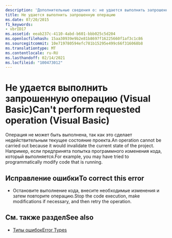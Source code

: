 ```yaml
---
description: 'Дополнительные сведения о: не удается выполнить запрошенную операцию (Visual Basic)'
title: Не удается выполнить запрошенную операцию
ms.date: 07/20/2015
f1_keywords:
- vbrID17
ms.assetid: eeab237c-4110-4abd-b601-bbb025c5d204
ms.openlocfilehash: 15aa30939e9b2e81b8697f16225660f1af3c1c86
ms.sourcegitcommit: 10e719780594efc781b15295e499c66f316068b8
ms.translationtype: MT
ms.contentlocale: ru-RU
ms.lasthandoff: 02/14/2021
ms.locfileid: "100473012"
---
```

# <a name="cant-perform-requested-operation-visual-basic"></a><span data-ttu-id="f1184-103">Не удается выполнить запрошенную операцию (Visual Basic)</span><span class="sxs-lookup"><span data-stu-id="f1184-103">Can't perform requested operation (Visual Basic)</span></span>

<span data-ttu-id="f1184-104">Операция не может быть выполнена, так как это сделает недействительным текущее состояние проекта.</span><span class="sxs-lookup"><span data-stu-id="f1184-104">An operation cannot be carried out because it would invalidate the current state of the project.</span></span> <span data-ttu-id="f1184-105">Например, если предпринята попытка программного изменения кода, который выполняется.</span><span class="sxs-lookup"><span data-stu-id="f1184-105">For example, you may have tried to programmatically modify code that is running.</span></span>  
  
## <a name="to-correct-this-error"></a><span data-ttu-id="f1184-106">Исправление ошибки</span><span class="sxs-lookup"><span data-stu-id="f1184-106">To correct this error</span></span>  
  
- <span data-ttu-id="f1184-107">Остановите выполнение кода, внесите необходимые изменения и затем повторите операцию.</span><span class="sxs-lookup"><span data-stu-id="f1184-107">Stop the code execution, make modifications if necessary, and then retry the operation.</span></span>  
  
## <a name="see-also"></a><span data-ttu-id="f1184-108">См. также раздел</span><span class="sxs-lookup"><span data-stu-id="f1184-108">See also</span></span>

- [<span data-ttu-id="f1184-109">Типы ошибок</span><span class="sxs-lookup"><span data-stu-id="f1184-109">Error Types</span></span>](../programming-guide/language-features/error-types.md)
